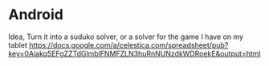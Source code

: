 # Android
Idea, Turn it into a suduko solver, or a solver for the game I have on my tablet
https://docs.google.com/a/celestica.com/spreadsheet/pub?key=0Aiakq5EFgZZTdGlmblFNMFZLN3huRnNUNzdkWDRoekE&output=html
